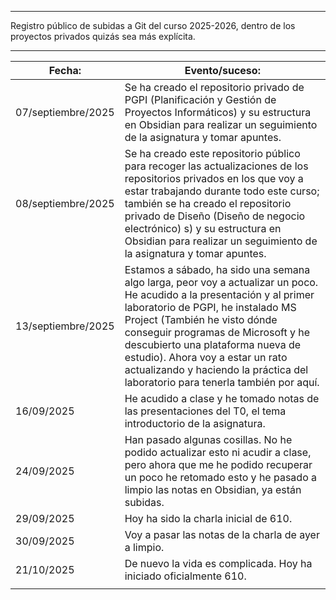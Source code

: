 
---
Registro público de subidas a Git del curso 2025-2026, dentro de los proyectos privados quizás sea más explícita.

---


| Fecha:             | Evento/suceso:                                                                                                                                                                                                                                                                                                                                                                                 |
| ------------------ | ---------------------------------------------------------------------------------------------------------------------------------------------------------------------------------------------------------------------------------------------------------------------------------------------------------------------------------------------------------------------------------------------- |
| 07/septiembre/2025 | Se ha creado el repositorio privado de PGPI (Planificación y Gestión de Proyectos Informáticos) y su estructura en Obsidian para realizar un seguimiento de la asignatura y tomar apuntes.                                                                                                                                                                                                     |
| 08/septiembre/2025 | Se ha creado este repositorio público para recoger las actualizaciones de los repositorios privados en los que voy a estar trabajando durante todo este curso; también se ha creado el repositorio privado de Diseño (Diseño de negocio electrónico) s) y su estructura en Obsidian para realizar un seguimiento de la asignatura y tomar apuntes.                                             |
| 13/septiembre/2025 | Estamos a sábado, ha sido una semana algo larga, peor voy a actualizar un poco. He acudido a la presentación y al primer laboratorio de PGPI, he instalado MS Project (También he visto dónde conseguir programas de Microsoft y he descubierto una plataforma nueva de estudio). Ahora voy a estar un rato actualizando y haciendo la práctica del laboratorio para tenerla también por aquí. |
| 16/09/2025         | He acudido a clase y he tomado notas de las presentaciones del T0, el tema introductorio de la asignatura.                                                                                                                                                                                                                                                                                     |
| 24/09/2025         | Han pasado algunas cosillas. No he podido actualizar esto ni acudir a clase, pero ahora que me he podido recuperar un poco he retomado esto y he pasado a limpio las notas en Obsidian, ya están subidas.                                                                                                                                                                                      |
| 29/09/2025         | Hoy ha sido la charla inicial de 610.                                                                                                                                                                                                                                                                                                                                                          |
| 30/09/2025         | Voy a pasar las notas de la charla de ayer a limpio.                                                                                                                                                                                                                                                                                                                                           |
| 21/10/2025         | De nuevo la vida es complicada. Hoy ha iniciado oficialmente 610.                                                                                                                                                                                                                                                                                                                              |
|                    |                                                                                                                                                                                                                                                                                                                                                                                                |
